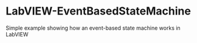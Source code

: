 # LabVIEW-EventBasedStateMachine
Simple example showing how an event-based state machine works in LabVIEW

